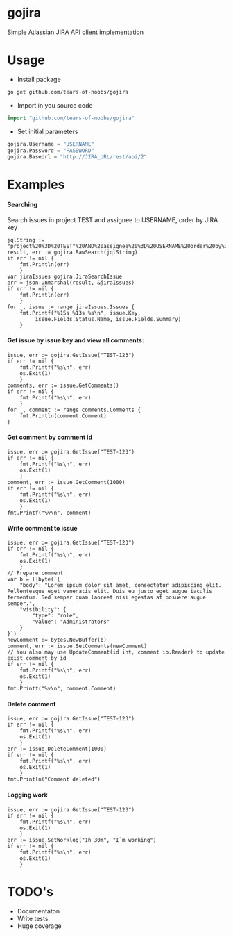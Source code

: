 # gojira                                                                                                                             
Simple Atlassian JIRA API client implementation                                                                                      
                                                                                                                                     
# Usage                                                                                                                              
* Install package                                                                                                               
``` sh                                                                                                                               
go get github.com/tears-of-noobs/gojira                                                                                              
```                                                                                                                                  
* Import in you source code                                                                                                     
```go                                                                                                                                
import "github.com/tears-of-noobs/gojira"                                                                                            
```                                                                                                                                  
* Set initial parameters                                                                                                        
```go                                                                                                                                
gojira.Username = "USERNAME"                                                                                                         
gojira.Password = "PASSWORD"                                                                                                         
gojira.BaseUrl = "http://JIRA_URL/rest/api/2"                                                                                        
```                                                                                                                                  
                                                                                                                                     
# Examples                                                                                                                           
                                                                                                                                     
#### Searching

Search issues in project TEST and assignee to USERNAME, order by JIRA key
```
jqlString := "project%20%3D%20TEST"%20AND%20assignee%20%3D%20USERNAME%20order%20by%20key%20DESC"
result, err := gojira.RawSearch(jqlString)
if err != nil {
    fmt.Println(err)
    }
var jiraIssues gojira.JiraSearchIssue
err = json.Unmarshal(result, &jiraIssues)
if err != nil {
    fmt.Println(err)
    }
for _, issue := range jiraIssues.Issues {
    fmt.Printf("%15s %13s %s\n", issue.Key,
         issue.Fields.Status.Name, issue.Fields.Summary)
    }

```

#### Get issue by issue key and view all comments:                                                                                   
```                                                                                                                                  
issue, err := gojira.GetIssue("TEST-123")                                                                                            
if err != nil {                                                                                                                      
    fmt.Printf("%s\n", err)                                                                                                          
    os.Exit(1)                                                                                                                       
    }                                                                                                                                
comments, err := issue.GetComments()                                                                                                 
if err != nil {                                                                                                                      
    fmt.Printf("%s\n", err)                                                                                                          
    }                                                                                                                                
for _, comment := range comments.Comments {                                                                                          
    fmt.Println(comment.Comment)                                                                                                     
}                                                                                                                                    
```                                                                                                                                  
                                                                                                                                     
#### Get comment by comment id                                                                                                       
```                                                                                                                                  
issue, err := gojira.GetIssue("TEST-123")                                                                                            
if err != nil {                                                                                                                      
    fmt.Printf("%s\n", err)                                                                                                          
    os.Exit(1)                                                                                                                       
    }                                                                                                                                
comment, err := issue.GetComment(1000)                                                                                               
if err != nil {                                                                                                                      
    fmt.Printf("%s\n", err)                                                                                                          
    os.Exit(1)                                                                                                                       
    }                                                                                                                                
fmt.Printf("%v\n", comment)                                                                                                          
```                                                                                                                                  
                                                                                                                                     
#### Write comment to issue                                                                                                          
                                                                                                                                     
```                                                                                                                                  
issue, err := gojira.GetIssue("TEST-123")                                                                                            
if err != nil {                                                                                                                      
    fmt.Printf("%s\n", err)                                                                                                          
    os.Exit(1)                                                                                                                       
    }                                                                                                                                
// Prepare comment                                                                                                                   
var b = []byte(`{                                                                                                                    
    "body": "Lorem ipsum dolor sit amet, consectetur adipiscing elit. Pellentesque eget venenatis elit. Duis eu justo eget augue iaculis fermentum. Sed semper quam laoreet nisi egestas at posuere augue semper.",
    "visibility": {                                                                                                                  
        "type": "role",                                                                                                              
        "value": "Administrators"                                                                                                    
    }                                                                                                                                
}`)                                                                                                                                  
newComment := bytes.NewBuffer(b)                                                                                                     
comment, err := issue.SetComments(newComment)                                                                                        
// You also may use UpdateComment(id int, comment io.Reader) to update exist comment by id                                           
if err != nil {                                                                                                                      
    fmt.Printf("%s\n", err)                                                                                                          
    os.Exit(1)                                                                                                                       
    }                                                                                                                                
fmt.Printf("%v\n", comment.Comment)                                                                                                  
```                                                                                                                                  
                                                                                                                                     
#### Delete comment                                                                                                                  
```                                                                                                                                  
issue, err := gojira.GetIssue("TEST-123")                                                                                            
if err != nil {                                                                                                                      
    fmt.Printf("%s\n", err)                                                                                                          
    os.Exit(1)                                                                                                                       
    }                                                                                                                                
err := issue.DeleteComment(1000)                                                                                                     
if err != nil {                                                                                                                      
    fmt.Printf("%s\n", err)                                                                                                          
    os.Exit(1)                                                                                                                       
    }                                                                                                                                
fmt.Println("Comment deleted")                                                                                                       
```                                                                                                                                  


#### Logging work
```
issue, err := gojira.GetIssue("TEST-123")                                                                                            
if err != nil {                                                                                                                      
    fmt.Printf("%s\n", err)                                                                                                          
    os.Exit(1)                                                                                                                       
    }                                                                                                                                
err := issue.SetWorklog("1h 30m", "I`m working")
if err != nil {                                                                                                                      
    fmt.Printf("%s\n", err)                                                                                                          
    os.Exit(1)                                                                                                                       
    }                                                                                                                                
```
                                                                                                                                     
# TODO's                                                                                                                             
                                                                                                                                     
 - Documentaton                                                                                                                  
 - Write tests                                                                                                                   
 - Huge coverage                                                                                                                 
                                              

